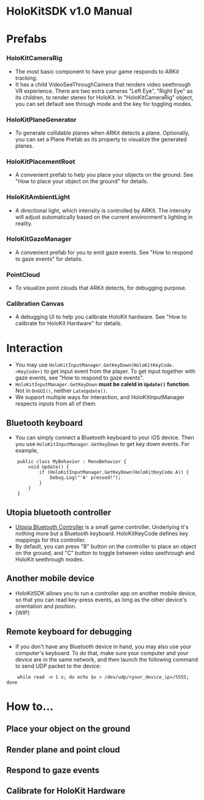 # HoloKitSDK v1.0 Manual
# Prefabs
### HoloKitCameraRig
* The most basic component to have your game responds to ARKit tracking. 
* It has a child VideoSeeThroughCamera that renders video seethrough VR experience. There are two extra cameras "Left Eye", "Right Eye" as its children, to render stereo for HoloKit. In "HoloKitCameraRig" object, you can set default see through mode and the key for toggling modes. 

### HoloKitPlaneGenerator
* To generate collidable planes when ARKit detects a plane. Optionally, you can set a Plane Prefab as its property to visualize the generated planes.

### HoloKitPlacementRoot
* A convenient prefab to help you place your objects on the ground. See "How to place your object on the ground" for details.

### HoloKitAmbientLight
* A directional light, which intensity is controlled by ARKit. The intensity will adjust automatically based on the current environment's lighting in reality.

### HoloKitGazeManager
* A convenient prefab for you to emit gaze events. See "How to respond to gaze events" for details.

### PointCloud
* To visualize point clouds that ARKit detects, for debugging purpose. 

### Calibration Canvas
* A debugging UI to help you calibrate HoloKit hardware. See "How to calibrate for HoloKit Hardware" for details.

# Interaction
* You may use `HoloKitInputManager.GetKeyDown(HoloKitKeyCode.<KeyCode>)` to get input event from the player. To get input together with gaze events, see "How to respond to gaze events". 
* `HoloKitInputManager.GetKeyDown` **must be caleld in `Update()` function**. Not in `OnGUI()`, neither `LateUpdate()`. 
* We support multiple ways for interaction, and HoloKitInputManager respects inputs from all of them. 

## Bluetooth keyboard
* You can simply connect a Bluetooth keyboard to your iOS device. Then you use `HoloKitInputManager.GetKeyDown` to get key down events. For example, 

```
    public class MyBehavior : MonoBehavior {
        void Update() {
            if (HoloKitInputManager.GetKeyDown(HoloKitKeyCode.A)) {
                Debug.Log("'A' pressed!");
            }
        }
    }
```

## Utopia bluetooth controller
* [Utopia Bluetooth Controller](http://www.myretrak.com/vr/product.aspx?item_id=1) is a small game controller. Underlying it's nothing more but a Bluetooth keyboard. HoloKitKeyCode defines key mappings for this controller. 
* By default, you can press "B" button on the controller to place an object on the ground, and "C" button to toggle between video seethrough and HoloKit seethrough modes. 

## Another mobile device
* HoloKitSDK allows you to run a controller app on another mobile device, so that you can read key-press events, as long as the other device's orientation and position. 
* [WIP]

## Remote keyboard for debugging
* If you don't have any Bluetooth device in hand, you may also use your computer's keyboard. To do that, make sure your computer and your device are in the same network, and then launch the following command to send UDP packet to the device:

```
    while read -n 1 x; do echo $x > /dev/udp/<your_device_ip>/5555; done
```

# How to...
## Place your object on the ground
## Render plane and point cloud
## Respond to gaze events
## Calibrate for HoloKit Hardware

